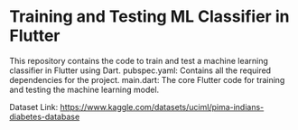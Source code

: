 # Training and Testing ML Classifier in Flutter

This repository contains the code to train and test a machine learning classifier in Flutter using Dart.
pubspec.yaml: Contains all the required dependencies for the project.
main.dart: The core Flutter code for training and testing the machine learning model.

Dataset Link: https://www.kaggle.com/datasets/uciml/pima-indians-diabetes-database
